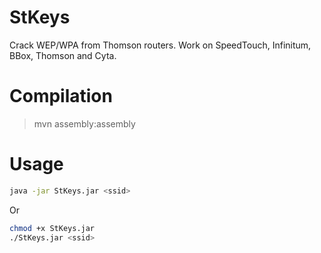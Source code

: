 # StKeys
Crack WEP/WPA from Thomson routers. Work on SpeedTouch, Infinitum, BBox, Thomson and Cyta. 

# Compilation
>mvn assembly:assembly

# Usage
```sh
java -jar StKeys.jar <ssid>
```

Or

```sh
chmod +x StKeys.jar
./StKeys.jar <ssid>
```